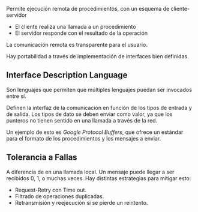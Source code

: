 Permite ejecución remota de procedimientos, con un esquema de cliente-servidor

- El cliente realiza una llamada a un procedimiento
- El servidor responde con el resultado de la operación

La comunicación remota es transparente para el usuario.

Hay portabilidad a través de implementación de interfaces bien definidas.

## Interface Description Language

Son lenguajes que permiten que múltiples lenguajes puedan ser invocados entre sí.

Definen la interfaz de la comunicación en función de los tipos de entrada y de salida. Los tipos de dato se deben enviar como valor, ya que los punteros no tienen sentido en una llamada a través de la red.

Un ejemplo de esto es *Google Protocol Buffers*, que ofrece un estándar para el formato de los procedimientos y los mensajes a enviar.

## Tolerancia a Fallas

A diferencia de en una llamada local. Un mensaje puede llegar a ser recibidos 0, 1, o muchas veces. Hay distintas estrategias para mitigar esto:

- Request-Retry con Time out.
- Filtrado de operaciones duplicadas.
- Retransmisión y reejecución si se pierde un reintento.
